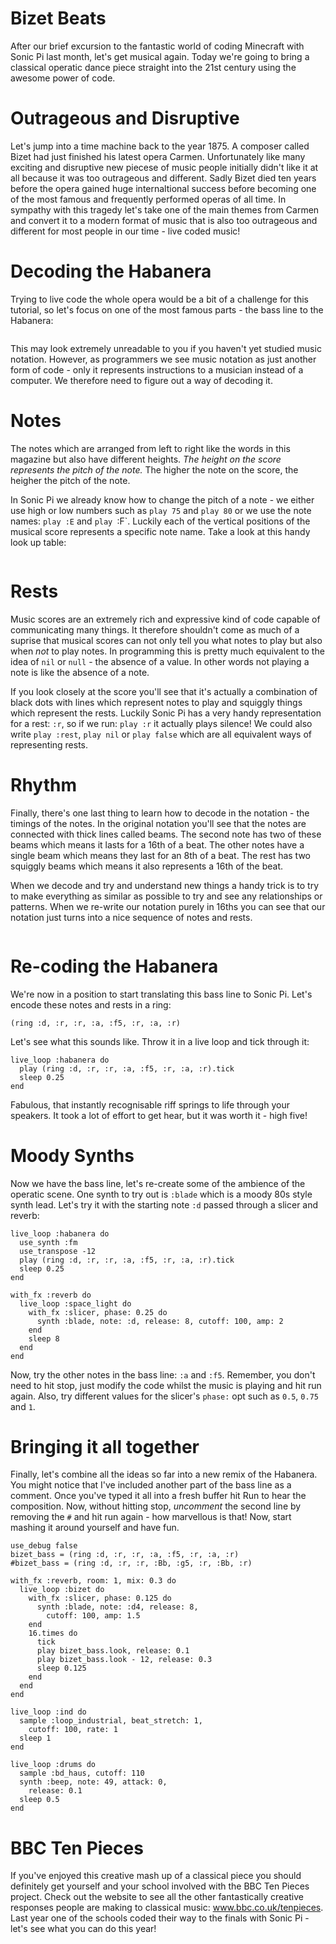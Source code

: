 # Bizet Beats

After our brief excursion to the fantastic world of coding Minecraft
with Sonic Pi last month, let's get musical again. Today we're going to
bring a classical operatic dance piece straight into the 21st century
using the awesome power of code.

# Outrageous and Disruptive

Let's jump into a time machine back to the year 1875. A composer called
Bizet had just finished his latest opera Carmen.  Unfortunately like
many exciting and disruptive new piecese of music people initially
didn't like it at all because it was too outrageous and different. Sadly
Bizet died ten years before the opera gained huge internaltional success
before becoming one of the most famous and frequently performed operas
of all time. In sympathy with this tragedy let's take one of the main
themes from Carmen and convert it to a modern format of music that is
also too outrageous and different for most people in our time - live
coded music!

# Decoding the Habanera

Trying to live code the whole opera would be a bit of a challenge for
this tutorial, so let's focus on one of the most famous parts - the bass
line to the Habanera:

<img href="images/06-bizet/habenera.png">

This may look extremely unreadable to you if you haven't yet studied
music notation.  However, as programmers we see music notation as just
another form of code - only it represents instructions to a musician instead
of a computer. We therefore need to figure out a way of decoding it. 

# Notes

The notes which are arranged from left to right like the words in this
magazine but also have different heights. *The height on the score
represents the pitch of the note.* The higher the note on the score, the
heigher the pitch of the note.

In Sonic Pi we already know how to change the pitch of a note - we
either use high or low numbers such as `play 75` and `play 80` or we use
the note names: `play :E` and `play `:F`. Luckily each of the vertical
positions of the musical score represents a specific note name. Take a
look at this handy look up table:

<img href="images/06-bizet/notes.png">

# Rests

Music scores are an extremely rich and expressive kind of code capable
of communicating many things. It therefore shouldn't come as much of a
suprise that musical scores can not only tell you what notes to play but
also when *not* to play notes. In programming this is pretty much
equivalent to the idea of `nil` or `null` - the absence of a value. In
other words not playing a note is like the absence of a note.

If you look closely at the score you'll see that it's actually a
combination of black dots with lines which represent notes to play and
squiggly things which represent the rests. Luckily Sonic Pi has a very
handy representation for a rest: `:r`, so if we run: `play :r` it
actually plays silence! We could also write `play :rest`, `play nil` or
`play false` which are all equivalent ways of representing rests.

# Rhythm

Finally, there's one last thing to learn how to decode in the notation -
the timings of the notes. In the original notation you'll see that the
notes are connected with thick lines called beams. The second note has
two of these beams which means it lasts for a 16th of a beat. The other
notes have a single beam which means they last for an 8th of a beat. The
rest has two squiggly beams which means it also represents a 16th of the
beat.

When we decode and try and understand new things a handy trick is to try
to make everything as similar as possible to try and see any
relationships or patterns. When we re-write our notation purely in 16ths
you can see that our notation just turns into a nice sequence of notes
and rests.

<img href="images/06-bizet/habanera2.png">

# Re-coding the Habanera

We're now in a position to start translating this bass line to Sonic
Pi. Let's encode these notes and rests in a ring:

    (ring :d, :r, :r, :a, :f5, :r, :a, :r)
    
Let's see what this sounds like. Throw it in a live loop and tick
through it:

    live_loop :habanera do
      play (ring :d, :r, :r, :a, :f5, :r, :a, :r).tick
      sleep 0.25
    end
    
Fabulous, that instantly recognisable riff springs to life through your
speakers. It took a lot of effort to get hear, but it was worth it -
high five!
    
# Moody Synths

Now we have the bass line, let's re-create some of the ambience of the
operatic scene. One synth to try out is `:blade` which is a moody 80s
style synth lead.  Let's try it with the starting note `:d` passed
through a slicer and reverb:

    live_loop :habanera do
      use_synth :fm
      use_transpose -12
      play (ring :d, :r, :r, :a, :f5, :r, :a, :r).tick
      sleep 0.25
    end

    with_fx :reverb do
      live_loop :space_light do
        with_fx :slicer, phase: 0.25 do
          synth :blade, note: :d, release: 8, cutoff: 100, amp: 2
        end
        sleep 8
      end
    end

Now, try the other notes in the bass line: `:a` and `:f5`. Remember, you
don't need to hit stop, just modify the code whilst the music is playing
and hit run again. Also, try different values for the slicer's `phase:`
opt such as `0.5`, `0.75` and `1`.

# Bringing it all together

Finally, let's combine all the ideas so far into a new remix of the
Habanera. You might notice that I've included another part of the bass
line as a comment. Once you've typed it all into a fresh buffer hit Run
to hear the composition. Now, without hitting stop, *uncomment* the
second line by removing the `#` and hit run again - how marvellous is
that! Now, start mashing it around yourself and have fun.

    use_debug false
    bizet_bass = (ring :d, :r, :r, :a, :f5, :r, :a, :r)
    #bizet_bass = (ring :d, :r, :r, :Bb, :g5, :r, :Bb, :r)
     
    with_fx :reverb, room: 1, mix: 0.3 do
      live_loop :bizet do
        with_fx :slicer, phase: 0.125 do
          synth :blade, note: :d4, release: 8,
            cutoff: 100, amp: 1.5
        end
        16.times do
          tick
          play bizet_bass.look, release: 0.1
          play bizet_bass.look - 12, release: 0.3
          sleep 0.125
        end
      end
    end
     
    live_loop :ind do
      sample :loop_industrial, beat_stretch: 1,
        cutoff: 100, rate: 1
      sleep 1
    end
     
    live_loop :drums do
      sample :bd_haus, cutoff: 110
      synth :beep, note: 49, attack: 0,
        release: 0.1
      sleep 0.5
    end

# BBC Ten Pieces

If you've enjoyed this creative mash up of a classical piece you should
definitely get yourself and your school involved with the BBC Ten Pieces
project. Check out the website to see all the other fantastically
creative responses people are making to classical music:
www.bbc.co.uk/tenpieces. Last year one of the schools coded their way to
the finals with Sonic Pi - let's see what you can do this year!
